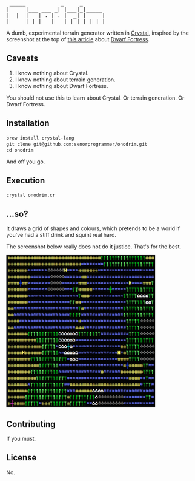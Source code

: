 <pre>
 _____           _     _       
|     |___ ___ _| |___|_|_____ 
|  |  |   | . | . |  _| |     |
|_____|_|_|___|___|_| |_|_|_|_|
</pre>
                               

A dumb, experimental terrain generator written in [Crystal](http://crystal-lang.org), inspired by the
screenshot at the top of [this article](http://www.seattleweekly.com/arts/enormous-dwarf-2610456/) about [Dwarf Fortress](http://www.bay12games.com/dwarves/).

## Caveats

1. I know nothing about Crystal.
2. I know nothing about terrain generation.
3. I know nothing about Dwarf Fortress.

You should not use this to learn about Crystal. Or terrain generation. Or Dwarf Fortress.

## Installation

	brew install crystal-lang
	git clone git@github.com:senorprogrammer/onodrim.git
	cd onodrim

And off you go.

## Execution

    crystal onodrim.cr

## ...so?

It draws a grid of shapes and colours, which pretends to be a world if you've had a stiff drink and squint real hard.

The screenshot below really does not do it justice. That's for the best.

![screenshot](./docs/screenshot.png)

## Contributing

If you must.

## License

No.
